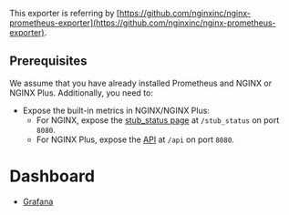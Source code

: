 This exporter is referring by [https://github.com/nginxinc/nginx-prometheus-exporter](https://github.com/nginxinc/nginx-prometheus-exporter).

## Prerequisites

We assume that you have already installed Prometheus and NGINX or NGINX Plus. Additionally, you need to:

- Expose the built-in metrics in NGINX/NGINX Plus:
    - For NGINX, expose the [stub_status
      page](https://nginx.org/en/docs/http/ngx_http_stub_status_module.html#stub_status) at `/stub_status` on port `8080`.
    - For NGINX Plus, expose the [API](https://nginx.org/en/docs/http/ngx_http_api_module.html#api) at `/api` on port
      `8080`.

# Dashboard

- [Grafana](./dash/nginx.json)
